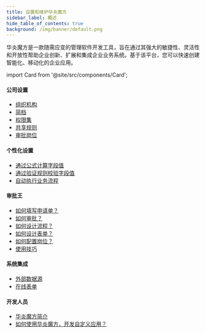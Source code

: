 ```yaml
---
title: 设置和维护华炎魔方
sidebar_label: 概述
hide_table_of_contents: true
background: /img/banner/default.png
---
```


华炎魔方是一款随需应变的管理软件开发工具，旨在通过其强大的敏捷性、灵活性和开放性帮助企业创新、扩展和集成企业业务系统。基于该平台，您可以快速创建智能化、移动化的企业应用。

import Card from '@site/src/components/Card';

<div class="mt-12 grid gap-5 mx-auto md:grid-cols-2 lg:max-w-none">

  <Card image="https://www-steedos-com.oss-accelerate.aliyuncs.com/videos/creator/steedos-object-relationship.jpg"
    category="视频"
    title="如何定义相关表"
    description="本教程以合同管理为例，演示了如何使用华炎魔方，配置审批流程。"
    href="/videos/lesson-object-relationship/"/>

  <Card image="https://www-steedos-com.oss-accelerate.aliyuncs.com/videos/creator/steedos-object-manager.jpg"
    category="视频"
    title="如何创建自定义应用程序"
    description="本教程以资产管理为例，演示了如何使用华炎魔方，创建自定义应用程序。"
    href="/videos/lesson-object/"/>

</div>


#### 公司设置

- [组织机构](/help/company/organization)
- [简档](/help/company/profile)
- [权限集](/help/company/permission_set)
- [共享规则](/help/company/permission_share)
- [审批岗位](/help/workflow/admin_positions)

#### 个性化设置

- [通过公式计算字段值](/help/formula/summary)
- [通过验证规则校验字段值](/help/validation_rules/summary)
- [自动执行业务流程](/help/auto_process/summary)

#### 审批王

- [如何填写申请单？](/help/workflow/instance_add.md)
- [如何审批？](/help/workflow/instance_approve.md)
- [如何设计流程？](/help/workflow/admin_flow)
- [如何设计表单？](/help/workflow/admin_form)
- [如何配置岗位？](/help/workflow/admin_positions)
- [使用技巧](/help/workflow/faq)

#### 系统集成

- [外部数据源](/help/no-code/object_datasources)
- [在线表单](/help/no-code/object_web_forms)

#### 开发人员

- <a href="/platform/" target="_blank">华炎魔方简介</a>
- <a href="/developer/" target="_blank">如何使用华炎魔方，开发自定义应用？</a>